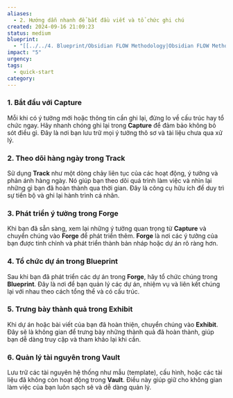 ```yaml
---
aliases:
  - 2. Hướng dẫn nhanh để bắt đầu viết và tổ chức ghi chú
created: 2024-09-16 21:09:23
status: medium
blueprint:
  - "[[../../4. Blueprint/Obsidian FLOW Methodology|Obsidian FLOW Methodology]]"
impact: "5"
urgency: 
tags:
  - quick-start
category: 
---
```

### 1. Bắt đầu với Capture

Mỗi khi có ý tưởng mới hoặc thông tin cần ghi lại, đừng lo về cấu trúc hay tổ chức ngay. Hãy nhanh chóng ghi lại trong **Capture** để đảm bảo không bỏ sót điều gì. Đây là nơi bạn lưu trữ mọi ý tưởng thô sơ và tài liệu chưa qua xử lý.
### 2. Theo dõi hàng ngày trong Track

Sử dụng **Track** như một dòng chảy liên tục của các hoạt động, ý tưởng và phản ánh hàng ngày. Nó giúp bạn theo dõi quá trình làm việc và nhìn lại những gì bạn đã hoàn thành qua thời gian. Đây là công cụ hữu ích để duy trì sự tiến bộ và ghi lại hành trình cá nhân.
### 3. Phát triển ý tưởng trong Forge

Khi bạn đã sẵn sàng, xem lại những ý tưởng quan trọng từ **Capture** và chuyển chúng vào **Forge** để phát triển thêm. **Forge** là nơi các ý tưởng của bạn được tinh chỉnh và phát triển thành bản nháp hoặc dự án rõ ràng hơn.
### 4. Tổ chức dự án trong Blueprint

Sau khi bạn đã phát triển các dự án trong **Forge**, hãy tổ chức chúng trong **Blueprint**. Đây là nơi để bạn quản lý các dự án, nhiệm vụ và liên kết chúng lại với nhau theo cách tổng thể và có cấu trúc.
### 5. Trưng bày thành quả trong Exhibit

Khi dự án hoặc bài viết của bạn đã hoàn thiện, chuyển chúng vào **Exhibit**. Đây sẽ là không gian để trưng bày những thành quả đã hoàn thành, giúp bạn dễ dàng truy cập và tham khảo lại khi cần.
### 6. Quản lý tài nguyên trong Vault

Lưu trữ các tài nguyên hệ thống như mẫu (template), cấu hình, hoặc các tài liệu đã không còn hoạt động trong **Vault**. Điều này giúp giữ cho không gian làm việc của bạn luôn sạch sẽ và dễ dàng quản lý.